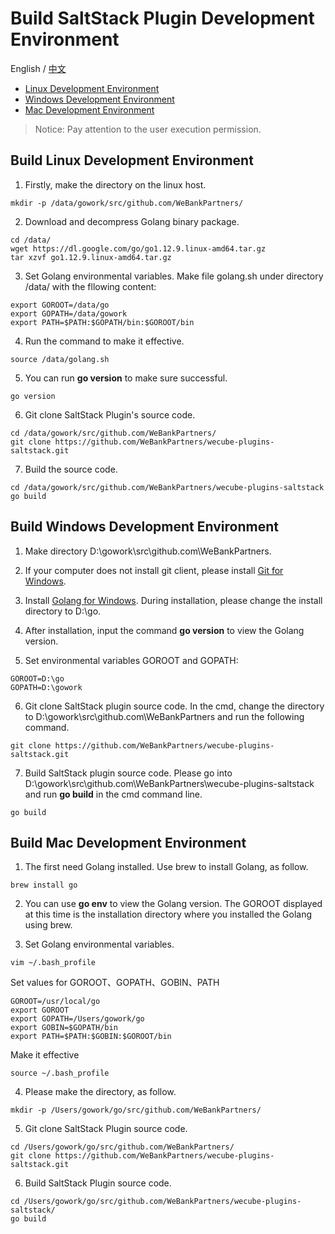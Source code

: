 # Build SaltStack Plugin Development Environment

English / [中文](wecube-plugins-saltstack_build_dev_env.md)

- [Linux Development Environment](#Linux)  
- [Windows Development Environment](#Windows)
- [Mac Development Environment](#Mac)

>  Notice: Pay attention to the user execution permission.

## <span id="Linux">Build Linux Development Environment</span>

1. Firstly, make the directory on the linux host.

```
mkdir -p /data/gowork/src/github.com/WeBankPartners/
```

2. Download and decompress Golang binary package.

```
cd /data/
wget https://dl.google.com/go/go1.12.9.linux-amd64.tar.gz 
tar xzvf go1.12.9.linux-amd64.tar.gz 
```

3. Set Golang environmental variables. Make file golang.sh under directory /data/ with the fllowing content:

```
export GOROOT=/data/go
export GOPATH=/data/gowork
export PATH=$PATH:$GOPATH/bin:$GOROOT/bin
```

4. Run the command to make it effective.

```
source /data/golang.sh
```

5. You can run **go version** to make sure successful.

```
go version
```

6. Git clone SaltStack Plugin's source code.

```
cd /data/gowork/src/github.com/WeBankPartners/
git clone https://github.com/WeBankPartners/wecube-plugins-saltstack.git
```

7. Build the source code.

```
cd /data/gowork/src/github.com/WeBankPartners/wecube-plugins-saltstack
go build 
```

## <span id="Windows">Build Windows Development Environment</span>

1. Make directory D:\gowork\src\github.com\WeBankPartners.

2. If your computer does not install git client, please install [Git for Windows](https://www.git-scm.com/download/win).

3. Install [Golang for Windows](https://dl.google.com/go/go1.13.1.windows-amd64.msi). During installation, please change the install directory to D:\go\. 

4. After installation, input the command **go version** to view the Golang version.

5. Set environmental variables GOROOT and GOPATH:

```
GOROOT=D:\go
GOPATH=D:\gowork
```

6. Git clone SaltStack plugin source code. In the cmd, change the directory to  D:\gowork\src\github.com\WeBankPartners and run the following command. 

```
git clone https://github.com/WeBankPartners/wecube-plugins-saltstack.git
```

7. Build SaltStack plugin source code. Please go into D:\gowork\src\github.com\WeBankPartners\wecube-plugins-saltstack and run **go build** in the cmd command line.

```
go build 
```

## <span id="Mac">Build Mac Development Environment</span>

1. The first need Golang installed. Use brew to install Golang, as follow.

```
brew install go
```

2. You can use **go env** to view the Golang version. The GOROOT displayed at this time is the installation directory where you installed the Golang using brew.

3. Set Golang environmental variables.

```
vim ~/.bash_profile
```

Set values for GOROOT、GOPATH、GOBIN、PATH

```
GOROOT=/usr/local/go
export GOROOT
export GOPATH=/Users/gowork/go
export GOBIN=$GOPATH/bin
export PATH=$PATH:$GOBIN:$GOROOT/bin
```

Make it effective

```
source ~/.bash_profile
```

4. Please make the directory, as follow.

```
mkdir -p /Users/gowork/go/src/github.com/WeBankPartners/
```

5. Git clone SaltStack Plugin source code.

```
cd /Users/gowork/go/src/github.com/WeBankPartners/
git clone https://github.com/WeBankPartners/wecube-plugins-saltstack.git
```

6. Build SaltStack Plugin source code.

```
cd /Users/gowork/go/src/github.com/WeBankPartners/wecube-plugins-saltstack/
go build
```